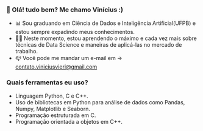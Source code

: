 ### 👋 Olá! tudo bem? Me chamo Vinícius :)
- 📊 Sou graduando em Ciência de Dados e Inteligência Artificial(UFPB) e estou sempre expadindo meus conhecimentos.
- 👨‍💻 Neste momento, estou aprendendo o máximo e cada vez mais sobre técnicas de Data Science e maneiras de aplicá-las no mercado de trabalho.
- 📪 Você pode me mandar um e-mail em -> contato.viniciusvieri@gmail.com 

### Quais ferramentas eu uso?

- Linguagem Python, C e C++.
- Uso de bibliotecas em Python para análise de dados como Pandas, Numpy, Matplotlib e Seaborn.
- Programação estruturada em C.
- Programação orientada a objetos em C++.

